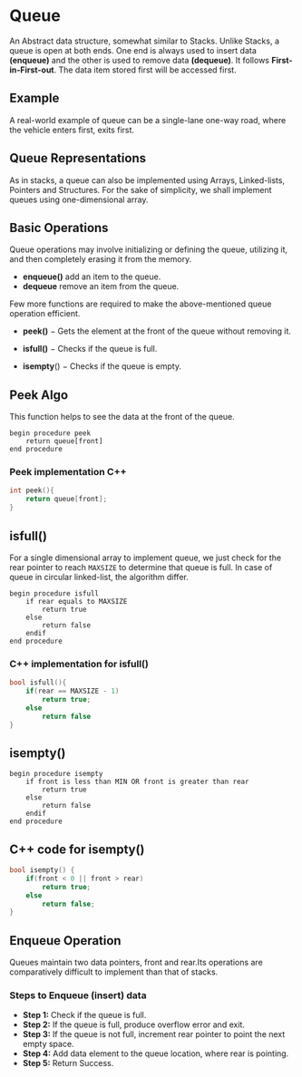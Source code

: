# Queue

An Abstract data structure, somewhat similar to Stacks. Unlike Stacks, a queue is open at both ends. One end is always used to insert data **(enqueue)** and the other is used to remove data **(dequeue)**. It follows **First-in-First-out**. The data item stored first will be accessed first.

## Example

A real-world example of queue can be a single-lane one-way road, where the vehicle enters
first, exits first.

## Queue Representations

As in stacks, a queue can also be implemented using Arrays, Linked-lists, Pointers and
Structures. For the sake of simplicity, we shall implement queues using one-dimensional
array.

## Basic Operations

Queue operations may involve initializing or defining the queue, utilizing it, and then
completely erasing it from the memory.

- **enqueue()** add an item to the queue.
- **dequeue** remove an item from the queue.

Few more functions are required to make the above-mentioned queue operation efficient.

- **peek()** − Gets the element at the front of the queue without removing it.

- **isfull()** − Checks if the queue is full.

- **isempty**() − Checks if the queue is empty.

## Peek Algo

This function helps to see the data at the front of the queue.

```pseudo
begin procedure peek
    return queue[front]
end procedure
```

### Peek implementation C++

```c++
int peek(){
    return queue[front];
}
```

## isfull()

For a single dimensional array to implement queue, we just check for the rear pointer to reach `MAXSIZE` to determine that queue is full. In case of queue in circular linked-list, the algorithm differ.

```pseudo
begin procedure isfull
    if rear equals to MAXSIZE
        return true
    else
        return false
    endif
end procedure
```

### C++ implementation for isfull()

```c++
bool isfull(){
    if(rear == MAXSIZE - 1)
        return true;
    else
        return false
}
```

## isempty()

```pseudo
begin procedure isempty
    if front is less than MIN OR front is greater than rear
        return true
    else
        return false
    endif
end procedure
```

## C++ code for isempty()

```c++
bool isempty() {
    if(front < 0 || front > rear)
        return true;
    else
        return false;
}
```

## Enqueue Operation

Queues maintain two data pointers, front and rear.Its operations are comparatively difficult to implement than that of stacks.

### Steps to Enqueue (insert) data

- **Step 1:** Check if the queue is full.
- **Step 2:** If the queue is full, produce overflow error and exit.
- **Step 3:** If the queue is not full, increment rear pointer to point the next empty space.
- **Step 4:** Add data element to the queue location, where rear is pointing.
- **Step 5:** Return Success.
